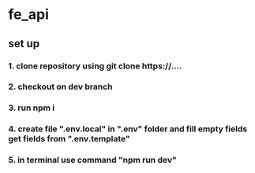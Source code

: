 # fe_api

## set up 

### 1. clone repository using git clone https://....
### 2. checkout on dev branch
### 3. run npm i
### 4. create file ".env.local" in ".env" folder and fill empty fields get fields from ".env.template"
### 5. in terminal use command "npm run dev"

